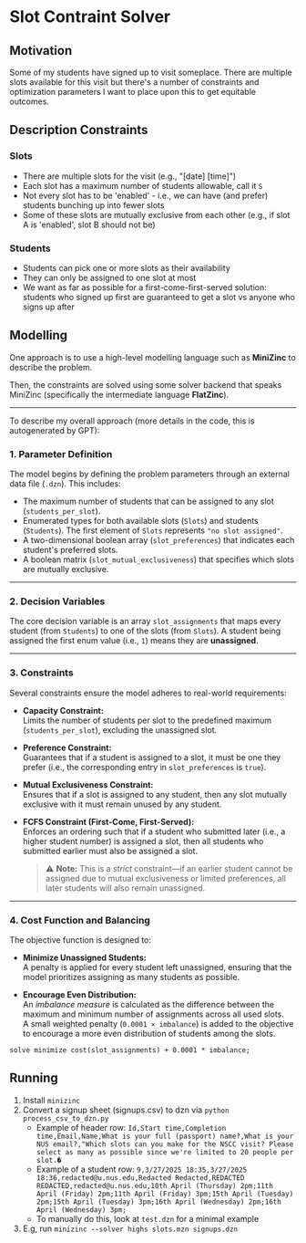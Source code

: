 # Slot Contraint Solver

## Motivation

Some of my students have signed up to visit someplace. There are multiple slots available for this visit but there's a number of constraints and optimization parameters I want to place upon this to get equitable outcomes.

## Description Constraints

### Slots
- There are multiple slots for the visit (e.g., "[date] [time]")
- Each slot has a maximum number of students allowable, call it `S`
- Not every slot has to be 'enabled' - i.e., we can have (and prefer) students bunching up into fewer slots
- Some of these slots are mutually exclusive from each other (e.g., if slot A is 'enabled', slot B should not be)

### Students
- Students can pick one or more slots as their availability
- They can only be assigned to one slot at most
- We want as far as possible for a first-come-first-served solution: students who signed up first are guaranteed to get a slot vs anyone who signs up after

## Modelling

One approach is to use a high-level modelling language such as **MiniZinc** to describe the problem.

Then, the constraints are solved using some solver backend that speaks MiniZinc (specifically the intermediate language **FlatZinc**).

---

To describe my overall approach (more details in the code, this is autogenerated by GPT):

### 1. Parameter Definition

The model begins by defining the problem parameters through an external data file (`.dzn`). This includes:

- The maximum number of students that can be assigned to any slot (`students_per_slot`).
- Enumerated types for both available slots (`Slots`) and students (`Students`). The first element of `Slots` represents `"no slot assigned"`.
- A two-dimensional boolean array (`slot_preferences`) that indicates each student's preferred slots.
- A boolean matrix (`slot_mutual_exclusiveness`) that specifies which slots are mutually exclusive.

---

### 2. Decision Variables

The core decision variable is an array `slot_assignments` that maps every student (from `Students`) to one of the slots (from `Slots`). A student being assigned the first enum value (i.e., `1`) means they are **unassigned**.

---

### 3. Constraints

Several constraints ensure the model adheres to real-world requirements:

- **Capacity Constraint:**  
  Limits the number of students per slot to the predefined maximum (`students_per_slot`), excluding the unassigned slot.

- **Preference Constraint:**  
  Guarantees that if a student is assigned to a slot, it must be one they prefer (i.e., the corresponding entry in `slot_preferences` is `true`).

- **Mutual Exclusiveness Constraint:**  
  Ensures that if a slot is assigned to any student, then any slot mutually exclusive with it must remain unused by any student.

- **FCFS Constraint (First-Come, First-Served):**  
  Enforces an ordering such that if a student who submitted later (i.e., a higher student number) is assigned a slot, then all students who submitted earlier must also be assigned a slot.  
  > ⚠️ **Note:** This is a *strict* constraint—if an earlier student cannot be assigned due to mutual exclusiveness or limited preferences, all later students will also remain unassigned.

---

### 4. Cost Function and Balancing

The objective function is designed to:

- **Minimize Unassigned Students:**  
  A penalty is applied for every student left unassigned, ensuring that the model prioritizes assigning as many students as possible.

- **Encourage Even Distribution:**  
  An *imbalance measure* is calculated as the difference between the maximum and minimum number of assignments across all used slots.  
  A small weighted penalty (`0.0001 × imbalance`) is added to the objective to encourage a more even distribution of students among the slots.

```minizinc
solve minimize cost(slot_assignments) + 0.0001 * imbalance;
```



## Running

1. Install `minizinc`
1. Convert a signup sheet (signups.csv) to dzn via `python process_csv_to_dzn.py`
	- Example of header row: `Id,Start time,Completion time,Email,Name,What is your full (passport) name?,What is your NUS email?,"Which slots can you make for the NSCC visit? Please select as many as possible since we're limited to 20 people per slot.�`
	- Example of a student row: `9,3/27/2025 18:35,3/27/2025 18:36,redacted@u.nus.edu,Redacted Redacted,REDACTED REDACTED,redacted@u.nus.edu,10th April (Thursday) 2pm;11th April (Friday) 2pm;11th April (Friday) 3pm;15th April (Tuesday) 2pm;15th April (Tuesday) 3pm;16th April (Wednesday) 2pm;16th April (Wednesday) 3pm;`
	- To manually do this, look at `test.dzn` for a minimal example
1. E.g, run `minizinc --solver highs slots.mzn signups.dzn` 
